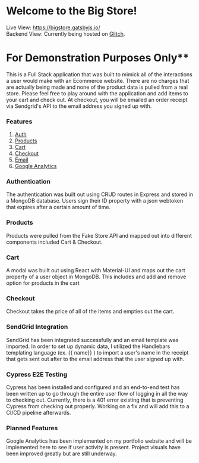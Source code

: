 # Welcome to the Big Store!

Live View: <a>https://bigstore.gatsbyjs.io/</a><br />
Backend View: Currently being hosted on <a href="https://glitch.com/edit/#!/big-store-backend">Glitch</a>.

# For Demonstration Purposes Only\*\*

<p>This is a Full Stack application that was built to mimick all of the interactions a user would make with an Ecommerce website. There are no charges that are actually being made and none of the product data is pulled from a real store. Please feel free to play around with the application and add items to your cart and check out. At checkout, you will be emailed an order receipt via Sendgrid's API to the email address you signed up with.</p>

### Features

1. <a href="/auth">Auth</a>
2. <a href="/products">Products</a>
3. <a href="/cart">Cart</a>
4. <a href="/checkout">Checkout</a>
5. <a href="/email">Email</a>
6. <a href="/email">Google Analytics</a>

### Authentication

The authentication was built out using CRUD routes in Express and stored in a MongoDB database. Users sign their ID property with a json webtoken that expires after a certain amount of time.

### Products

Products were pulled from the Fake Store API and mapped out into different components included Cart & Checkout.

### Cart

A modal was built out using React with Material-UI and maps out the cart property of a user object in MongoDB. This includes and add and remove option for products in the cart

### Checkout

Checkout takes the price of all of the items and empties out the cart.

### SendGrid Integration

SendGrid has been integrated successfully and an email template was imported. In order to set up dynamic data, I utilized the Handlebars templating language (ex. {{ name}} ) to import a user's name in the receipt that gets sent out after to the email address that the user signed up with.

### Cypress E2E Testing

Cypress has been installed and configured and an end-to-end test has been written up to go through the entire user flow of logging in all the way to checking out. Currently, there is a 401 error existing that is preventing Cypress from checking out properly. Working on a fix and will add this to a CI/CD pipeline afterwards.

### Planned Features

Google Analytics has been implemented on my portfolio website and will be implemented here to see if user activity is present. Project visuals have been improved greatly but are still underway.
